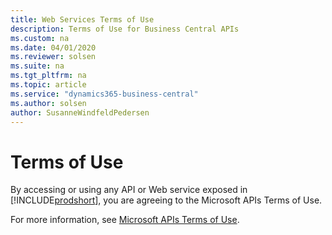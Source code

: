 ```yaml
---
title: Web Services Terms of Use
description: Terms of Use for Business Central APIs
ms.custom: na
ms.date: 04/01/2020
ms.reviewer: solsen
ms.suite: na
ms.tgt_pltfrm: na
ms.topic: article
ms.service: "dynamics365-business-central"
ms.author: solsen
author: SusanneWindfeldPedersen
---
```


# Terms of Use

By accessing or using any API or Web service exposed in [!INCLUDE[prodshort](../developer/includes/prodshort.md)], you are agreeing to the Microsoft APIs Terms of Use. 

For more information, see [Microsoft APIs Terms of Use](/legal/microsoft-apis/terms-of-use).

